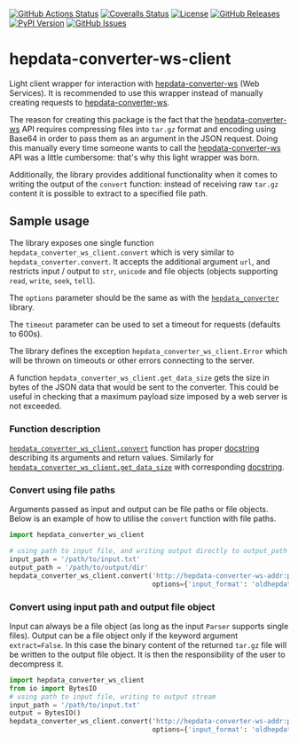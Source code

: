 [![GitHub Actions Status](https://github.com/HEPData/hepdata-converter-ws-client/actions/workflows/ci.yml/badge.svg?branch=main)](https://github.com/HEPData/hepdata-converter-ws-client/actions?query=branch%3Amain)
[![Coveralls Status](https://coveralls.io/repos/github/HEPData/hepdata-converter-ws-client/badge.svg?branch=main)](https://coveralls.io/github/HEPData/hepdata-converter-ws-client?branch=main)
[![License](https://img.shields.io/github/license/HEPData/hepdata-converter-ws-client.svg)](https://github.com/HEPData/hepdata-converter-ws-client/blob/main/LICENSE.txt)
[![GitHub Releases](https://img.shields.io/github/release/hepdata/hepdata-converter-ws-client.svg?maxAge=2592000)](https://github.com/HEPData/hepdata-converter-ws-client/releases)
[![PyPI Version](https://img.shields.io/pypi/v/hepdata-converter-ws-client)](https://pypi.org/project/hepdata-converter-ws-client/)
[![GitHub Issues](https://img.shields.io/github/issues/hepdata/hepdata-converter-ws-client.svg?maxAge=2592000)](https://github.com/HEPData/hepdata-converter-ws-client/issues)


# hepdata-converter-ws-client

Light client wrapper for interaction with
[hepdata-converter-ws](https://github.com/HEPData/hepdata-converter-ws)
(Web Services).  It is recommended to use this wrapper instead of
manually creating requests to
[hepdata-converter-ws](https://github.com/HEPData/hepdata-converter-ws).

The reason for creating this package is the fact that the
[hepdata-converter-ws](https://github.com/HEPData/hepdata-converter-ws)
API requires compressing files into `tar.gz` format and encoding using
Base64 in order to pass them as an argument in the JSON request.
Doing this manually every time someone wants to call the
[hepdata-converter-ws](https://github.com/HEPData/hepdata-converter-ws)
API was a little cumbersome: that's why this light wrapper was born.

Additionally, the library provides additional functionality when it
comes to writing the output of the `convert` function: instead
of receiving raw `tar.gz` content it is possible to extract to a
specified file path.

## Sample usage

The library exposes one single function
`hepdata_converter_ws_client.convert` which is very similar to
`hepdata_converter.convert`.  It accepts the additional argument `url`,
and restricts input / output to `str`, `unicode` and file objects
(objects supporting `read`, `write`, `seek`, `tell`).

The `options` parameter should be the same as with the
[`hepdata_converter`](https://github.com/HEPData/hepdata-converter)
library.

The `timeout` parameter can be used to set a timeout for requests
(defaults to 600s).

The library defines the exception `hepdata_converter_ws_client.Error`
which will be thrown on timeouts or other errors connecting to the
server.

A function `hepdata_converter_ws_client.get_data_size` gets the size
in bytes of the JSON data that would be sent to the converter.  This
could be useful in checking that a maximum payload size imposed by a
web server is not exceeded.

### Function description

[`hepdata_converter_ws_client.convert`](https://github.com/HEPData/hepdata-converter-ws-client/blob/main/hepdata_converter_ws_client/__init__.py#L23) function has proper [docstring](https://github.com/HEPData/hepdata-converter-ws-client/blob/master/hepdata_converter_ws_client/__init__.py#L24-L68) describing its arguments and return values.
Similarly for [`hepdata_converter_ws_client.get_data_size`](https://github.com/HEPData/hepdata-converter-ws-client/blob/main/hepdata_converter_ws_client/__init__.py#L129) with corresponding [docstring](https://github.com/HEPData/hepdata-converter-ws-client/blob/master/hepdata_converter_ws_client/__init__.py#L130-L144).

### Convert using file paths

Arguments passed as input and output can be file paths or file objects.
Below is an example of how to utilise the `convert` function with file
paths.

```python
import hepdata_converter_ws_client

# using path to input file, and writing output directly to output_path
input_path = '/path/to/input.txt'
output_path = '/path/to/output/dir'
hepdata_converter_ws_client.convert('http://hepdata-converter-ws-addr:port', input_path, output_path,
                                    options={'input_format': 'oldhepdata'})
```

### Convert using input path and output file object

Input can always be a file object (as long as the input `Parser`
supports single files).  Output can be a file object only if the
keyword argument `extract=False`.  In this case the binary content of
the returned `tar.gz` file will be written to the output file object.
It is then the responsibility of the user to decompress it.

```python
import hepdata_converter_ws_client
from io import BytesIO
# using path to input file, writing to output stream
input_path = '/path/to/input.txt'
output = BytesIO()
hepdata_converter_ws_client.convert('http://hepdata-converter-ws-addr:port', input_path, output,
                                    options={'input_format': 'oldhepdata'}, extract=False)

```
